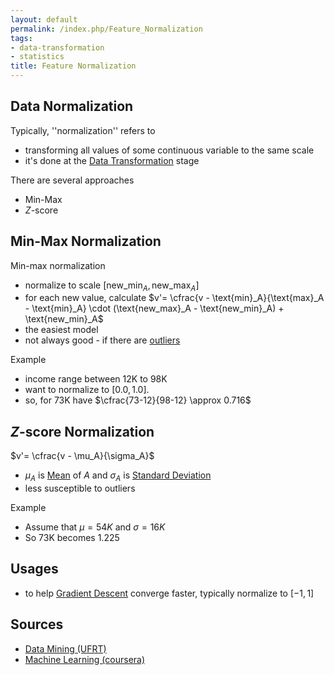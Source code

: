 ```yaml
---
layout: default
permalink: /index.php/Feature_Normalization
tags:
- data-transformation
- statistics
title: Feature Normalization
---
```

## Data Normalization
Typically, ''normalization'' refers to
- transforming all values of some continuous variable to the same scale
- it's done at the [Data Transformation](Data_Transformation) stage

There are several approaches 
- Min-Max
- $Z$-score


## Min-Max Normalization
Min-max normalization
- normalize to scale $[\text{new_min}_A, \text{new_max}_A]$
- for each new value, calculate $v'= \cfrac{v - \text{min}_A}{\text{max}_A - \text{min}_A} \cdot (\text{new_max}_A - \text{new_min}_A) + \text{new_min}_A$
- the easiest model
- not always good - if there are [outliers](outliers) 

Example
- income range between 12K to 98K
- want to normalize to $[0.0, 1.0]$. 
- so, for 73K have $\cfrac{73-12}{98-12} \approx 0.716$


## $Z$-score Normalization
$v'= \cfrac{v - \mu_A}{\sigma_A}$
- $\mu_A$ is [Mean](Mean) of $A$ and $\sigma_A$ is [Standard Deviation](Standard_Deviation)
- less susceptible to outliers 

Example 
- Assume that $\mu = 54K$ and $\sigma = 16K$
- So 73K becomes 1.225 


## Usages
- to help [Gradient Descent](Gradient_Descent) converge faster, typically normalize to $[-1, 1]$ 


## Sources
- [Data Mining (UFRT)](Data_Mining_(UFRT))
- [Machine Learning (coursera)](Machine_Learning_(coursera))
